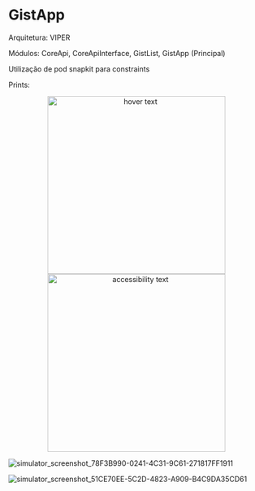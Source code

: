 # GistApp

Arquitetura: VIPER

Módulos: CoreApi, CoreApiInterface, GistList, GistApp (Principal)

Utilização de pod snapkit para constraints

Prints:

<p align="center">
  <img src="https://github.com/JoaoFloresDev/GistApp/assets/49754089/bc75c78a-46ae-4f54-8959-8398c5fbe473" width="350" title="hover text">
  <img src="https://github.com/JoaoFloresDev/GistApp/assets/49754089/171e466a-c192-490f-8604-7c44ad43bfed" width="350" alt="accessibility text">
</p>


![simulator_screenshot_78F3B990-0241-4C31-9C61-271817FF1911](https://github.com/JoaoFloresDev/GistApp/assets/49754089/171e466a-c192-490f-8604-7c44ad43bfed)

![simulator_screenshot_51CE70EE-5C2D-4823-A909-B4C9DA35CD61](https://github.com/JoaoFloresDev/GistApp/assets/49754089/bc75c78a-46ae-4f54-8959-8398c5fbe473)
